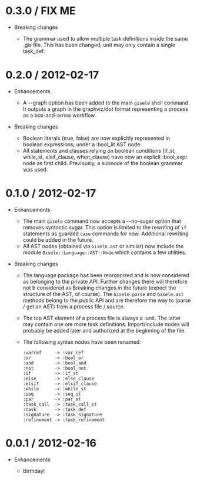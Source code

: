 # 0.3.0 / FIX ME

* Breaking changes

  * The grammar used to allow multiple task definitions inside the same .gis file.
    This has been changed; unit may only contain a single task_def.

# 0.2.0 / 2012-02-17

* Enhancements

  * A --graph option has been added to the main `gisele` shell command. It outputs a graph 
    in the graphviz/dot format representing a process as a box-and-arrow workflow.

* Breaking changes

  * Boolean literals (true, false) are now explicitly represented in boolean expressions,
    under a :bool_lit AST node.
  * All statements and clauses relying on boolean conditions (if_st, while_st, elsif_clause,
    when_clause) have now an explicit :bool_expr node as first child. Previously, a subnode
    of the boolean grammar was used.

# 0.1.0 / 2012-02-17

* Enhancements

  * The main `gisele` command now accepts a --no-sugar option that removes syntactic
    sugar. This option is limited to the rewriting of `if` statements as guarded `case`
    commands for now. Additional rewriting could be added in the future.
  * All AST nodes (obtained via `Gisele.ast` or similar) now include the module 
    `Gisele::Language::AST::Node` which contains a few utilities.

* Breaking changes

  * The language package has been reorganized and is now considered as belonging to
    the private API. Further changes there will therefore not b considered as Breaking
    changes in the future (expect the structure of the AST, of course). 
    The `Gisele.parse` and `Gisele.ast` methods belong to the public API and are therefore
    the way to (parse / get an AST) from a process file / source.

  * The top AST element of a process file is always a :unit. The latter may contain 
    one ore more task definitions. Import/include nodes will probably be added later
    and authorized at the beginning of the file.

  * The following syntax nodes have been renamed:

        :varref     -> :var_ref
        :or         -> :bool_or
        :and        -> :bool_and
        :not        -> :bool_not
        :if         -> :if_st
        :else       -> :else_clause
        :elsif      -> :elsif_clause
        :while      -> :while_st
        :seq        -> :seq_st
        :par        -> :par_st
        :task_call  -> :task_call_st
        :task       -> :task_def
        :signature  -> :task_signature
        :refinement -> :task_refinement

# 0.0.1 / 2012-02-16

* Enhancements

  * Birthday!
